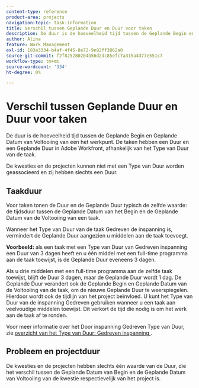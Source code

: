 ```yaml
---
content-type: reference
product-area: projects
navigation-topic: task-information
title: Verschil tussen Geplande Duur en Duur voor taken
description: De duur is de hoeveelheid tijd tussen de Geplande Begin en Geplande Datum van Voltooiing van een het werkpunt. De taken hebben een Duur en een Geplande Duur in Adobe Workfront, afhankelijk van het Type van Duur van de taak.
author: Alina
feature: Work Management
exl-id: 183a3334-b4af-4f45-8e72-9e82ff3862a0
source-git-commit: f2f825280204b56d2dc85efc7a315a4377e551c7
workflow-type: tm+mt
source-wordcount: '334'
ht-degree: 0%

---
```


# Verschil tussen Geplande Duur en Duur voor taken

De duur is de hoeveelheid tijd tussen de Geplande Begin en Geplande Datum van Voltooiing van een het werkpunt. De taken hebben een Duur en een Geplande Duur in Adobe Workfront, afhankelijk van het Type van Duur van de taak.

De kwesties en de projecten kunnen niet met een Type van Duur worden geassocieerd en zij hebben slechts een Duur.

## Taakduur

Voor taken tonen de Duur en de Geplande Duur typisch de zelfde waarde: de tijdsduur tussen de Geplande Datum van het Begin en de Geplande Datum van de Voltooiing van een taak.

Wanneer het Type van Duur van de taak Gedreven de inspanning is, vermindert de Geplande Duur aangezien u middelen aan de taak toevoegt.

**Voorbeeld:** als een taak met een Type van Duur van Gedreven inspanning een Duur van 3 dagen heeft en u één middel met een full-time programma aan de taak toewijst, is de Geplande Duur eveneens 3 dagen.

Als u drie middelen met een full-time programma aan de zelfde taak toewijst, blijft de Duur 3 dagen, maar de Geplande Duur wordt 1 dag. De Geplande Duur verandert ook de Geplande Begin en Geplande Datum van de Voltooiing van de taak, om de nieuwe Geplande Duur te weerspiegelen. Hierdoor wordt ook de tijdlijn van het project beïnvloed.
U kunt het Type van Duur van de inspanning Gedreven gebruiken wanneer u een taak aan veelvoudige middelen toewijst. Dit verkort de tijd die nodig is om het werk aan de taak af te ronden.

Voor meer informatie over het Door inspanning Gedreven Type van Duur, zie [ overzicht van het Type van Duur: Gedreven inspanning ](../../../manage-work/tasks/taskdurtn/effort-driven.md).

## Probleem en projectduur

De kwesties en de projecten hebben slechts één waarde van de Duur, die het verschil tussen de Geplande Datum van Begin en de Geplande Datum van Voltooiing van de kwestie respectievelijk van het project is.
